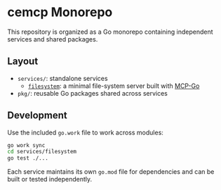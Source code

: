 # cemcp Monorepo

This repository is organized as a Go monorepo containing independent services and shared packages.

## Layout

- `services/`: standalone services
  - [`filesystem`](services/filesystem/): a minimal file-system server built with [MCP-Go](https://github.com/mark3labs/mcp-go)
- `pkg/`: reusable Go packages shared across services

## Development

Use the included `go.work` file to work across modules:

```bash
go work sync
cd services/filesystem
go test ./...
```

Each service maintains its own `go.mod` file for dependencies and can be built or tested independently.
